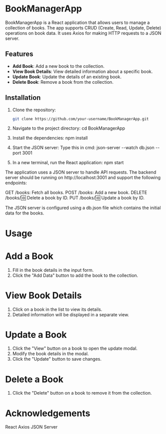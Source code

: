 # BookManagerApp

BookManagerApp is a React application that allows users to manage a collection of books. The app supports CRUD (Create, Read, Update, Delete) operations on book data. It uses Axios for making HTTP requests to a JSON server.

## Features

- **Add Book**: Add a new book to the collection.
- **View Book Details**: View detailed information about a specific book.
- **Update Book**: Update the details of an existing book.
- **Delete Book**: Remove a book from the collection.

## Installation

1. Clone the repository:
   ```bash
   git clone https://github.com/your-username/BookManagerApp.git

2. Navigate to the project directory:
  cd BookManagerApp

3. Install the dependencies:
  npm install

4. Start the JSON server:
   Type this in cmd: json-server --watch db.json --port 3001

5. In a new terminal, run the React application:
   npm start

The application uses a JSON server to handle API requests. The backend server should be running on http://localhost:3001 and support the following endpoints:

GET /books: Fetch all books.
POST /books: Add a new book.
DELETE /books/:id: Delete a book by ID.
PUT /books/:id: Update a book by ID.

The JSON server is configured using a db.json file which contains the initial data for the books.

# Usage

# Add a Book
  1. Fill in the book details in the input form.
  2. Click the "Add Data" button to add the book to the collection.

# View Book Details
  1. Click on a book in the list to view its details.
  2. Detailed information will be displayed in a separate view.

# Update a Book
  1. Click the "View" button on a book to open the update modal.
  2. Modify the book details in the modal.
  3. Click the "Update" button to save changes.

# Delete a Book
  1. Click the "Delete" button on a book to remove it from the collection.

# Acknowledgements
  React
  Axios
  JSON Server
   

